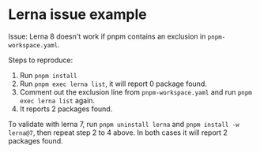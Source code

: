 # Lerna issue example

Issue: Lerna 8 doesn't work if pnpm contains an exclusion in `pnpm-workspace.yaml`.

Steps to reproduce:

1. Run `pnpm install`
2. Run `pnpm exec lerna list`, it will report 0 package found.
3. Comment out the exclusion line from `pnpm-workspace.yaml` and run `pnpm exec lerna list` again.
4. It reports 2 packages found.

To validate with lerna 7, run `pnpm uninstall lerna` and `pnpm install -w lerna@7`, then repeat step 2 to 4 above. In both cases it will report 2 packages found.
